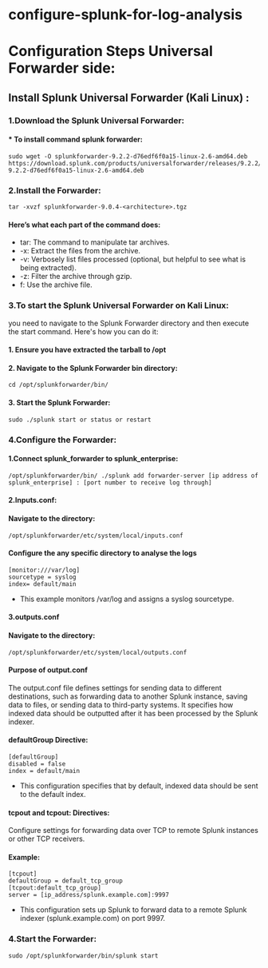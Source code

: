# configure-splunk-for-log-analysis
# Configuration Steps Universal Forwarder side:
## Install Splunk Universal Forwarder (Kali Linux) :
### 1.Download the Splunk Universal Forwarder:
#### * To install command splunk forwarder:
    sudo wget -O splunkforwarder-9.2.2-d76edf6f0a15-linux-2.6-amd64.deb https://download.splunk.com/products/universalforwarder/releases/9.2.2/linux/splunkforwarder-9.2.2-d76edf6f0a15-linux-2.6-amd64.deb

### 2.Install the Forwarder:
    tar -xvzf splunkforwarder-9.0.4-<architecture>.tgz
#### Here’s what each part of the command does:
* tar: The command to manipulate tar archives.
* -x: Extract the files from the archive.
* -v: Verbosely list files processed (optional, but helpful to see what is being extracted).
* -z: Filter the archive through gzip.
* f: Use the archive file.

### 3.To start the Splunk Universal Forwarder on Kali Linux:
 you need to navigate to the Splunk Forwarder directory and then execute the start command. Here's how you can do it:
#### 1.	Ensure you have extracted the tarball to /opt
#### 2.	Navigate to the Splunk Forwarder bin directory:
    cd /opt/splunkforwarder/bin/
#### 3. Start the Splunk Forwarder:
    sudo ./splunk start or status or restart
    
### 4.Configure the Forwarder:

#### 1.Connect splunk_forwarder to splunk_enterprise:
    /opt/splunkforwarder/bin/ ./splunk add forwarder-server [ip address of splunk_enterprise] : [port number to receive log through]                                                                                                                              

#### 2.Inputs.conf:
#### Navigate to the directory: 
    /opt/splunkforwarder/etc/system/local/inputs.conf 
#### Configure the any specific directory to analyse the logs
    [monitor:///var/log]
    sourcetype = syslog
    index= default/main
* This example monitors /var/log and assigns a syslog sourcetype.

#### 3.outputs.conf
#### Navigate to the directory: 
    /opt/splunkforwarder/etc/system/local/outputs.conf 
#### Purpose of output.conf
The output.conf file defines settings for sending data to different destinations, such as forwarding data to another Splunk instance, saving data to files, or sending data to third-party systems. It specifies how indexed data should be outputted after it has been processed by the Splunk indexer.

#### defaultGroup Directive:
    [defaultGroup]
    disabled = false
    index = default/main
* This configuration specifies that by default, indexed data should be sent to the default index.

#### tcpout and tcpout: Directives:
Configure settings for forwarding data over TCP to remote Splunk instances or other TCP receivers.
#### Example:
    [tcpout]
    defaultGroup = default_tcp_group
    [tcpout:default_tcp_group]
    server = [ip_address/splunk.example.com]:9997
* This configuration sets up Splunk to forward data to a remote Splunk indexer (splunk.example.com) on port 9997.
### 4.Start the Forwarder:
    sudo /opt/splunkforwarder/bin/splunk start
